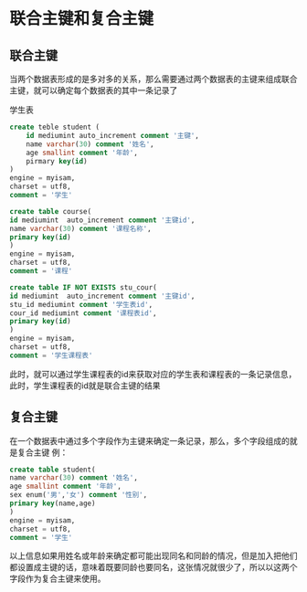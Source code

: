 # 联合主键和复合主键

## 联合主键

当两个数据表形成的是多对多的关系，那么需要通过两个数据表的主键来组成联合主键，就可以确定每个数据表的其中一条记录了

学生表

``` sql
create teble student (
	id mediumint auto_increment comment '主键',
	name varchar(30) comment '姓名',
	age smallint comment '年龄',
	pirmary key(id)
)
engine = myisam,
charset = utf8,
comment = '学生'
```

``` sql
create table course(
id mediumint  auto_increment comment '主键id',
name varchar(30) comment '课程名称',
primary key(id)
)
engine = myisam,
charset = utf8,
comment = '课程'
```

``` sql
create table IF NOT EXISTS stu_cour(
id mediumint  auto_increment comment '主键id',
stu_id mediumint comment '学生表id',
cour_id mediumint comment '课程表id',
primary key(id)
)
engine = myisam,
charset = utf8,
comment = '学生课程表'
```

此时，就可以通过学生课程表的id来获取对应的学生表和课程表的一条记录信息，此时，学生课程表的id就是联合主键的结果

## 复合主键

在一个数据表中通过多个字段作为主键来确定一条记录，那么，多个字段组成的就是复合主键 
例：

``` sql
create table student(
name varchar(30) comment '姓名',
age smallint comment '年龄',
sex enum('男','女') comment '性别',
primary key(name,age)
)
engine = myisam,
charset = utf8,
comment = '学生'
```

以上信息如果用姓名或年龄来确定都可能出现同名和同龄的情况，但是加入把他们都设置成主键的话，意味着既要同龄也要同名，这张情况就很少了，所以以这两个字段作为复合主键来使用。


